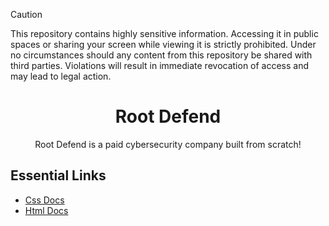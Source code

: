 
> [!CAUTION] 
> This repository contains highly sensitive information. Accessing it in public spaces or sharing your screen while viewing it is strictly prohibited. Under no circumstances should any content from this repository be shared with third parties. Violations will result in immediate revocation of access and may lead to legal action.

<h1 align="center">Root Defend</h1>

<p align="center">Root Defend is a paid cybersecurity company built from scratch!</p>

## Essential Links
- [Css Docs](https://www.w3schools.com/CSSref/index.php)
- [Html Docs](https://www.w3schools.com/html/html_intro.asp)
